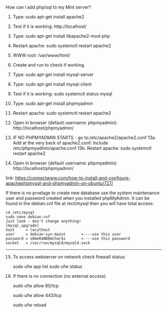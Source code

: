 How can I add php/sql to my Mint server?

1. Type: sudo apt-get install apache2
2. Test if it is working: http://localhost/

3. Type: sudo apt-get install libapache2-mod-php
4. Restart apache: sudo systemctl restart apache2
5. WWW root: /var/www/html/
6. Create <?php phpinfo() ?> and run to check if working.

7. Type: sudo apt-get install mysql-server
8. Type: sudo apt-get install mysql-client
9. Test if it is working: sudo systemctl status mysql

10. Type: sudo apt-get install phpmyadmin
11. Restart apache: sudo systemctl restart apache2
12. Open in browser (default username: phpmyadmin): http://localhost/phpmyadmin/
13. IF NO PHPMYADMIN STARTS - go to:/etc/apache2/apache2.conf
13a. Add at the very back of apache2.conf: Include /etc/phpmyadmin/apache.conf
13b. Restart apache: sudo systemctl restart apache2

14. Open in browser (default username: phpmyadmin): http://localhost/phpmyadmin/

link: https://connectwww.com/how-to-install-and-configure-apachephpmysql-and-phpmyadmin-on-ubuntu/727/

If there is no prvelage to create new database use the system maintenance user and password created when you installed phpMyAdmin.
It can be found in the debian.cnf file at /ect/mysql then you will have total access:

    cd /etc/mysql
    sudo nano debian.cnf
    Just look - don't change anything!
    [mysql_upgrade]
    host     = localhost
    user     = debian-sys-maint       <----use this user
    password = s0meRaND0mChar$s       <----use this password
    socket   = /var/run/mysqld/mysqld.sock
-------------------------------------------------------------
15. To access webserver on network check firewall status:

    sudo ufw app list
    sudo ufw status
    
16. If there is no connection (no external access) 

    sudo ufw allow 80/tcp
    
    sudo ufw allow 443/tcp
    
    sudo ufw reload
    
